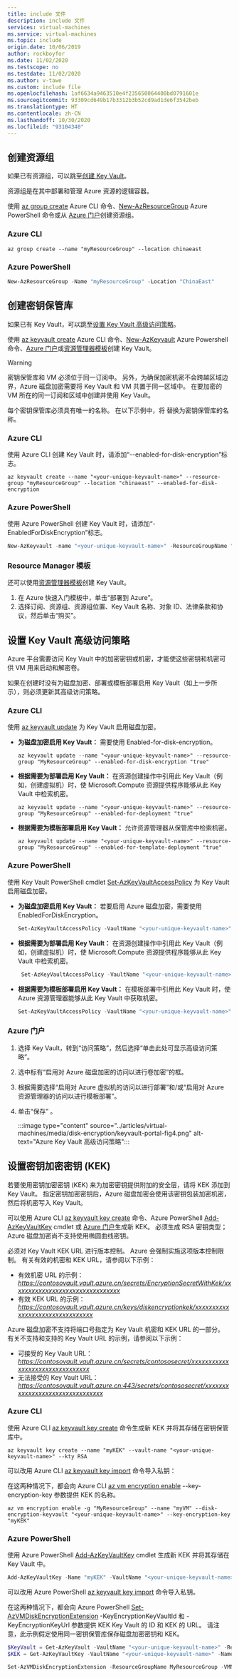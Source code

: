 ```yaml
---
title: include 文件
description: include 文件
services: virtual-machines
ms.service: virtual-machines
ms.topic: include
origin.date: 10/06/2019
author: rockboyfor
ms.date: 11/02/2020
ms.testscope: no
ms.testdate: 11/02/2020
ms.author: v-tawe
ms.custom: include file
ms.openlocfilehash: 1af6634a9463510e4f235650064400bd0791601e
ms.sourcegitcommit: 93309cd649b17b3312b3b52cd9ad1de6f3542beb
ms.translationtype: HT
ms.contentlocale: zh-CN
ms.lasthandoff: 10/30/2020
ms.locfileid: "93104340"
---
```

## <a name="create-a-resource-group"></a>创建资源组

如果已有资源组，可以跳至[创建 Key Vault](#create-a-key-vault)。 

资源组是在其中部署和管理 Azure 资源的逻辑容器。 

使用 [az group create](/cli/group?view=azure-cli-latest#az-group-create) Azure CLI 命令、[New-AzResourceGroup](https://docs.microsoft.com/powershell/module/az.resources/new-azresourcegroup) Azure PowerShell 命令或从 [Azure 门户](https://portal.azure.cn)创建资源组。

### <a name="azure-cli"></a>Azure CLI

```azurecli
az group create --name "myResourceGroup" --location chinaeast
```
### <a name="azure-powershell"></a>Azure PowerShell
```powershell
New-AzResourceGroup -Name "myResourceGroup" -Location "ChinaEast"
```

## <a name="create-a-key-vault"></a>创建密钥保管库

如果已有 Key Vault，可以跳至[设置 Key Vault 高级访问策略](#set-key-vault-advanced-access-policies)。 

使用 [az keyvault create](https://docs.azure.cn/cli/keyvault#az_keyvault_create) Azure CLI 命令、[New-AzKeyvault](https://docs.microsoft.com/powershell/module/az.keyvault/new-azkeyvault) Azure Powershell 命令、[Azure 门户](https://portal.azure.cn)或[资源管理器模板](https://github.com/Azure/azure-quickstart-templates/tree/master/101-key-vault-create)创建 Key Vault。

>[!WARNING]
> 密钥保管库和 VM 必须位于同一订阅中。 另外，为确保加密机密不会跨越区域边界，Azure 磁盘加密需要将 Key Vault 和 VM 共置于同一区域中。 在要加密的 VM 所在的同一订阅和区域中创建并使用 Key Vault。 

每个密钥保管库必须具有唯一的名称。 在以下示例中，将 <your-unique-keyvault-name> 替换为密钥保管库的名称。

### <a name="azure-cli"></a>Azure CLI

使用 Azure CLI 创建 Key Vault 时，请添加“--enabled-for-disk-encryption”标志。

```azurecli
az keyvault create --name "<your-unique-keyvault-name>" --resource-group "myResourceGroup" --location "chinaeast" --enabled-for-disk-encryption
```

### <a name="azure-powershell"></a>Azure PowerShell

使用 Azure PowerShell 创建 Key Vault 时，请添加“-EnabledForDiskEncryption”标志。

```powershell
New-AzKeyvault -name "<your-unique-keyvault-name>" -ResourceGroupName "myResourceGroup" -Location "chinaeast" -EnabledForDiskEncryption
```
### <a name="resource-manager-template"></a>Resource Manager 模板

还可以使用[资源管理器模板](https://github.com/Azure/azure-quickstart-templates/tree/master/101-key-vault-create)创建 Key Vault。

1. 在 Azure 快速入门模板中，单击“部署到 Azure”。 
2. 选择订阅、资源组、资源组位置、Key Vault 名称、对象 ID、法律条款和协议，然后单击“购买”。  

## <a name="set-key-vault-advanced-access-policies"></a>设置 Key Vault 高级访问策略

Azure 平台需要访问 Key Vault 中的加密密钥或机密，才能使这些密钥和机密可供 VM 用来启动和解密卷。 

如果在创建时没有为磁盘加密、部署或模板部署启用 Key Vault（如上一步所示），则必须更新其高级访问策略。  

### <a name="azure-cli"></a>Azure CLI

使用 [az keyvault update](https://docs.azure.cn/cli/keyvault#az_keyvault_update) 为 Key Vault 启用磁盘加密。 

 - **为磁盘加密启用 Key Vault：** 需要使用 Enabled-for-disk-encryption。 

     ```azurecli
     az keyvault update --name "<your-unique-keyvault-name>" --resource-group "MyResourceGroup" --enabled-for-disk-encryption "true"
     ```  

 - **根据需要为部署启用 Key Vault：** 在资源创建操作中引用此 Key Vault（例如，创建虚拟机）时，使 Microsoft.Compute 资源提供程序能够从此 Key Vault 中检索机密。

     ```azurecli
     az keyvault update --name "<your-unique-keyvault-name>" --resource-group "MyResourceGroup" --enabled-for-deployment "true"
     ``` 

 - **根据需要为模板部署启用 Key Vault：** 允许资源管理器从保管库中检索机密。
     ```azurecli  
     az keyvault update --name "<your-unique-keyvault-name>" --resource-group "MyResourceGroup" --enabled-for-template-deployment "true"
     ```

###  <a name="azure-powershell"></a>Azure PowerShell
使用 Key Vault PowerShell cmdlet [Set-AzKeyVaultAccessPolicy](https://docs.microsoft.com/powershell/module/az.keyvault/set-azkeyvaultaccesspolicy) 为 Key Vault 启用磁盘加密。

  - **为磁盘加密启用 Key Vault：** 若要启用 Azure 磁盘加密，需要使用 EnabledForDiskEncryption。

     ```powershell 
     Set-AzKeyVaultAccessPolicy -VaultName "<your-unique-keyvault-name>" -ResourceGroupName "MyResourceGroup" -EnabledForDiskEncryption
     ```

  - **根据需要为部署启用 Key Vault：** 在资源创建操作中引用此 Key Vault（例如，创建虚拟机）时，使 Microsoft.Compute 资源提供程序能够从此 Key Vault 中检索机密。

     ```powershell
      Set-AzKeyVaultAccessPolicy -VaultName "<your-unique-keyvault-name>" -ResourceGroupName "MyResourceGroup" -EnabledForDeployment
     ```

  - **根据需要为模板部署启用 Key Vault：** 在模板部署中引用此 Key Vault 时，使 Azure 资源管理器能够从此 Key Vault 中获取机密。

     ```powershell             
     Set-AzKeyVaultAccessPolicy -VaultName "<your-unique-keyvault-name>" -ResourceGroupName "MyResourceGroup" -EnabledForTemplateDeployment
     ```

### <a name="azure-portal"></a>Azure 门户

1. 选择 Key Vault，转到“访问策略”，然后选择“单击此处可显示高级访问策略”。  
2. 选中标有“启用对 Azure 磁盘加密的访问以进行卷加密”的框。 
3. 根据需要选择“启用对 Azure 虚拟机的访问以进行部署”和/或“启用对 Azure 资源管理器的访问以进行模板部署”。   
4. 单击“保存”  。

    :::image type="content" source="../articles/virtual-machines/media/disk-encryption/keyvault-portal-fig4.png" alt-text="Azure Key Vault 高级访问策略":::

## <a name="set-up-a-key-encryption-key-kek"></a>设置密钥加密密钥 (KEK)

若要使用密钥加密密钥 (KEK) 来为加密密钥提供附加的安全层，请将 KEK 添加到 Key Vault。 指定密钥加密密钥后，Azure 磁盘加密会使用该密钥包装加密机密，然后将机密写入 Key Vault。

可以使用 Azure CLI [az keyvault key create](https://docs.azure.cn/cli/keyvault/key#az_keyvault_key_create) 命令、Azure PowerShell [Add-AzKeyVaultKey](https://docs.microsoft.com/powershell/module/az.keyvault/add-azkeyvaultkey) cmdlet 或 [Azure 门户](https://portal.azure.cn/)生成新 KEK。 必须生成 RSA 密钥类型；Azure 磁盘加密尚不支持使用椭圆曲线密钥。

<!--Not Available on You can instead import a KEK from your on-premises key management HSM. For more information, see [Key Vault Documentation](/key-vault/key-vault-hsm-protected-keys)-->
<!--Not Available on [Key Vault Documentation](/key-vault/key-vault-hsm-protected-keys)-->

必须对 Key Vault KEK URL 进行版本控制。 Azure 会强制实施这项版本控制限制。 有关有效的机密和 KEK URL，请参阅以下示例：

* 有效机密 URL 的示例： *https://contosovault.vault.azure.cn/secrets/EncryptionSecretWithKek/xxxxxxxxxxxxxxxxxxxxxxxxxxxxxxxx*
* 有效 KEK URL 的示例： *https://contosovault.vault.azure.cn/keys/diskencryptionkek/xxxxxxxxxxxxxxxxxxxxxxxxxxxxxxxx*

Azure 磁盘加密不支持将端口号指定为 Key Vault 机密和 KEK URL 的一部分。 有关不支持和支持的 Key Vault URL 的示例，请参阅以下示例：

* 可接受的 Key Vault URL： *https://contosovault.vault.azure.cn/secrets/contososecret/xxxxxxxxxxxxxxxxxxxxxxxxxxxxxxxx*
* 无法接受的 Key Vault URL： *https://contosovault.vault.azure.cn:443/secrets/contososecret/xxxxxxxxxxxxxxxxxxxxxxxxxxxxxxxx*

### <a name="azure-cli"></a>Azure CLI

使用 Azure CLI [az keyvault key create](https://docs.azure.cn/cli/keyvault/key#az_keyvault_key_create) 命令生成新 KEK 并将其存储在密钥保管库中。

```azurecli
az keyvault key create --name "myKEK" --vault-name "<your-unique-keyvault-name>" --kty RSA
```

<!--MOONCAKE: SHALL WE CHANGE --kty parameters to RSA-->

可以改用 Azure CLI [az keyvault key import](https://docs.azure.cn/cli/keyvault/key#az_keyvault_key_import) 命令导入私钥：

在这两种情况下，都会向 Azure CLI [az vm encryption enable](https://docs.azure.cn/cli/vm/encryption#az_vm_encryption_enable) --key-encryption-key 参数提供 KEK 的名称。 

```azurecli
az vm encryption enable -g "MyResourceGroup" --name "myVM" --disk-encryption-keyvault "<your-unique-keyvault-name>" --key-encryption-key "myKEK"
```

###  <a name="azure-powershell"></a>Azure PowerShell 

使用 Azure PowerShell [Add-AzKeyVaultKey](https://docs.microsoft.com/powershell/module/az.keyvault/add-azkeyvaultkey?view=azps-2.5.0) cmdlet 生成新 KEK 并将其存储在 Key Vault 中。

```powershell
Add-AzKeyVaultKey -Name "myKEK" -VaultName "<your-unique-keyvault-name>" -Destination "Software"
```
<!--MOONCAKE: SHALL WE CHANGE Destination parameters with Software-->

可以改用 Azure PowerShell [az keyvault key import](https://docs.azure.cn/cli/keyvault/key#az_keyvault_key_import) 命令导入私钥。

在这两种情况下，都会向 Azure PowerShell [Set-AzVMDiskEncryptionExtension](https://docs.microsoft.com/powershell/module/az.compute/set-azvmdiskencryptionextension?view=azps-2.5.0) -KeyEncryptionKeyVaultId 和 -KeyEncryptionKeyUrl 参数提供 KEK Key Vault 的 ID 和 KEK 的 URL。 请注意，此示例假定使用同一密钥保管库保存磁盘加密密钥和 KEK。

```powershell
$KeyVault = Get-AzKeyVault -VaultName "<your-unique-keyvault-name>" -ResourceGroupName "myResourceGroup"
$KEK = Get-AzKeyVaultKey -VaultName "<your-unique-keyvault-name>" -Name "myKEK"

Set-AzVMDiskEncryptionExtension -ResourceGroupName MyResourceGroup -VMName "MyVM" -DiskEncryptionKeyVaultUrl $KeyVault.VaultUri -DiskEncryptionKeyVaultId $KeyVault.ResourceId -KeyEncryptionKeyVaultId $KeyVault.ResourceId -KeyEncryptionKeyUrl $KEK.Id -SkipVmBackup -VolumeType All
```

<!-- Update_Description: update meta properties, wording update, update link -->